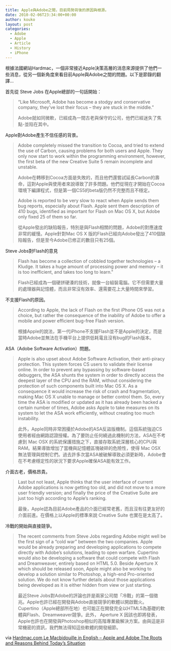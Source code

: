 ```yaml
---
title: Apple與Adobe之間，目前局勢背後的原因與根源。
date: 2010-02-06T23:34:00+00:00
author: kouko
layout: post
categories:
  - Adobe
  - Apple
  - Article
  - History
  - iPhone
---
```

根據法國網站Hardmac，一個非常接近Apple決策高層的消息來源提供了他們一些消息，從另一個新角度來看目前Apple與Adobe之間的問題。以下是節錄的翻譯…

首先從 Steve Jobs 在Apple總部的一句話開始：

>“Like Microsoft, Adobe has become a stodgy and conservative company, they’ve lost their focus – they are stuck in the middle.”
>
>Adobe就如同微軟，已經成為一間古老與保守的公司，他們已經迷失了焦點-並陷在其中。

Apple對Adobe產生不信任感的背景。

> Adobe completely missed the transition to Cocoa, and tried to extend the use of Carbon, causing problems for both users and Apple. They only now start to work within the programming environment, however, the first beta of the new Creative Suite 5 remain incomplete and unstable.
>
>Adobe在轉移到Cocoa方面是失敗的，而且他們還嘗試延長Carbon的壽命，這對Apple與使用者來說導致了許多問題。他們從現在才開始在Cocoa環境下編譯程式，但是第一個CS5的beta版仍然不完整而且不穩定。
>
>Adobe is reported to be very slow to react when Apple sends them bug reports, especially about Flash. Apple sent them description of 410 bugs, identified as important for Flash on Mac OS X, but Adobe only fixed 25 of them so far.
>
>從Apple發出的缺陷報告，特別是與Flash相關的問題，Adobe的對應速度非常的緩慢。Apple針對Mac OS X 版的Flash已經向Adobe發出了410個缺陷報告，但是至今Adobe已修正的數目只有25個。

Steve Jobs對Flash的意見

>Flash has become a collection of cobbled together technologies – a Kludge. It takes a huge amount of processing power and memory – it is too inefficient, and takes too long to learn."
>    
>Flash已經成為一個硬拼硬湊的技術，就像一台組裝電腦。它不但需要大量的處理器與記憶體，而且非常沒有效率、還需要花上大量時間來學習。</b></blockquote>

不支援Flash的原因。

>   According to Apple, the lack of Flash on the first iPhone OS was not a choice, but rather the consequence of the inability of Adobe to offer a mobile and power efficient bug-free Flash version.
>
>    根據Apple的說法，第一代iPhone不支援Flash並不是Apple的決定，而是當時Adobe並無法在手機平台上提供低耗電且沒有bug的Flash版本。

ASA（Adobe Software Activation）問題。

>Apple is also upset about Adobe Software Activation, their anti-piracy protection. This system forces CS users to validate their license online. In order to prevent any bypassing by software-based debuggers, the ASA shunts the system in order to directly access the deepest layer of the CPU and the RAM, without considering the protection of such components built into Mac OS X. As a consequence it would increase the risk of crash and fragmentation, making Mac OS X unable to manage or better control them. So, every time the ASA is modified or updated as it has already been hacked a certain number of times, Adobe asks Apple to take measures on its system to let the ASA work efficiently, without creating too much instability.
>
>此外，Apple同時非常困擾於Adobe的ASA反盜版機制。這個系統強迫CS使用者經由網路認證授權。為了要防止任何繞過此機制的方法，ASA在不考慮到 Mac OSX 的系統保護措施之下，直接存取系統深層核心的CPU與RAM。結果導致增加了當機與記憶體區塊破碎的危險性，使得 Mac OSX 無法管理與控制它們。過去許多次當ASA被破解導致必須更新時，Adobe會在不考慮穩定性的狀況下要求Apple確保ASA能有效工作。

介面古老，價格昂貴。

>Last but not least, Apple thinks that the user interface of current Adobe applications is now getting too old, and did not move to a more user friendly version; and finally the price of the Creative Suite are just too high according to Apple’s ranking.
>
>最後，Apple認為目前Adobe產品的介面已經常老舊，而且沒有往更友好的介面前進。在價格上以Apple的標準來說 Creative Suite 也實在是太高了。

冷戰的開始與直接競爭。

>The recent comments from Steve Jobs regarding Adobe might well be the first sign of a “cold war” between the two companies. Apple would be already preparing and developing applications to compete directly with Adobe’s solutions, leading to open warfare. Cupertino would also be developing a software that could compete with Flash and Dreamweaver, entirely based on HTML 5.0. Beside Aperture X which should be released soon, Apple might also be working to develop a solution similar to Photoshop, a high-end Pro-oriented solution. We do not know further details about those applications being developed as it is either hidden from view or just starting.
>
>最近Steve Jobs對Adobe的評論也許是兩家公司間「冷戰」的第一個徵兆。Apple也許已經在開發與Adobe直接競爭的軟體以開啟戰火。Cupertino（Apple總部所在地）也可能正在開發完全以HTML5為基礎的軟體與Flash、Dreamweaver競爭。此外， Aperture X 因該也即將發表，Apple也許也在開發與Photoshop相似的高階專業級解決方案。由與這是非常機密的資訊，我們無法得知這些軟體的開發細節。

via [Hardmac.com Le Macbidouille in English &#8211; Apple and Adobe The Roots and Reasons Behind Today&#8217;s Situation](http://www.hardmac.com/news/2010/02/05/apple-and-adobe-the-roots-and-reasons-behind-today-s-situation)
